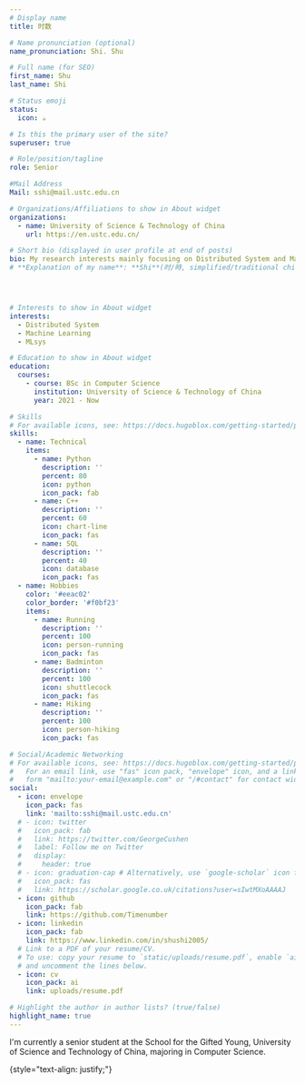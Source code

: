 ```yaml
---
# Display name
title: 时数

# Name pronunciation (optional)
name_pronunciation: Shi. Shu

# Full name (for SEO)
first_name: Shu
last_name: Shi

# Status emoji
status:
  icon: ☕️

# Is this the primary user of the site?
superuser: true

# Role/position/tagline
role: Senior

#Mail Address
Mail: sshi@mail.ustc.edu.cn

# Organizations/Affiliations to show in About widget
organizations:
  - name: University of Science & Technology of China
    url: https://en.ustc.edu.cn/

# Short bio (displayed in user profile at end of posts)
bio: My research interests mainly focusing on Distributed System and Machine Learning, especially in constructing efficient LLM-serving system. \n Explanation of my name: Number Time.
# **Explanation of my name**: **Shi**(时/時, simplified/traditional chinese,  means time) is my last name, composed with ri(日, means sun),  cun(寸, means a bit) and tu(土, means soil or ground). So the explaination of **Time(时/時)** is, the shadow of the **Sun(日)** moves **a Bit(寸)** on the **Ground(土)**.




# Interests to show in About widget
interests:
  - Distributed System
  - Machine Learning
  - MLsys

# Education to show in About widget
education:
  courses:
    - course: BSc in Computer Science
      institution: University of Science & Technology of China
      year: 2021 - Now

# Skills
# For available icons, see: https://docs.hugoblox.com/getting-started/page-builder/#icons
skills:
  - name: Technical
    items:
      - name: Python
        description: ''
        percent: 80
        icon: python
        icon_pack: fab
      - name: C++
        description: ''
        percent: 60
        icon: chart-line
        icon_pack: fas
      - name: SQL
        description: ''
        percent: 40
        icon: database
        icon_pack: fas
  - name: Hobbies
    color: '#eeac02'
    color_border: '#f0bf23'
    items:
      - name: Running
        description: ''
        percent: 100
        icon: person-running
        icon_pack: fas
      - name: Badminton
        description: ''
        percent: 100
        icon: shuttlecock
        icon_pack: fas
      - name: Hiking
        description: ''
        percent: 100
        icon: person-hiking
        icon_pack: fas

# Social/Academic Networking
# For available icons, see: https://docs.hugoblox.com/getting-started/page-builder/#icons
#   For an email link, use "fas" icon pack, "envelope" icon, and a link in the
#   form "mailto:your-email@example.com" or "/#contact" for contact widget.
social:
  - icon: envelope
    icon_pack: fas
    link: 'mailto:sshi@mail.ustc.edu.cn'
  # - icon: twitter
  #   icon_pack: fab
  #   link: https://twitter.com/GeorgeCushen
  #   label: Follow me on Twitter
  #   display:
  #     header: true
  # - icon: graduation-cap # Alternatively, use `google-scholar` icon from `ai` icon pack
  #   icon_pack: fas
  #   link: https://scholar.google.co.uk/citations?user=sIwtMXoAAAAJ
  - icon: github
    icon_pack: fab
    link: https://github.com/Timenumber
  - icon: linkedin
    icon_pack: fab
    link: https://www.linkedin.com/in/shushi2005/
  # Link to a PDF of your resume/CV.
  # To use: copy your resume to `static/uploads/resume.pdf`, enable `ai` icons in `params.yaml`,
  # and uncomment the lines below.
  - icon: cv
    icon_pack: ai
    link: uploads/resume.pdf

# Highlight the author in author lists? (true/false)
highlight_name: true
---
```


I'm currently a senior student at the School for the Gifted Young, University of Science and Technology of China, majoring in Computer Science.

{style="text-align: justify;"}
